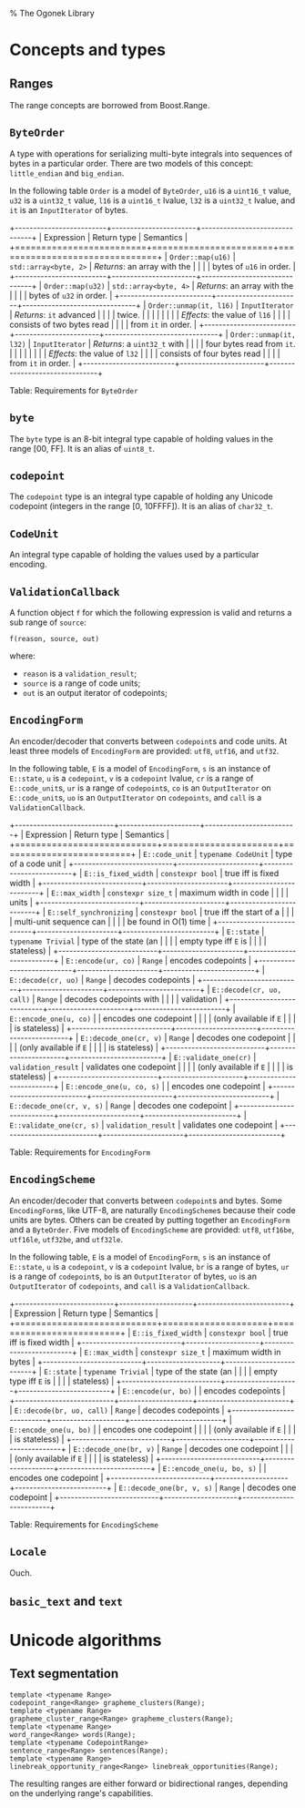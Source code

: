 % The Ogonek Library

# Concepts and types 

## Ranges

The range concepts are borrowed from Boost.Range.

## `ByteOrder`

A type with operations for serializing multi-byte integrals into sequences of
bytes in a particular order. There are two models of this concept:
`little_endian` and `big_endian`.

In the following table `Order` is a model of `ByteOrder`, `u16` is a `uint16_t`
value, `u32` is a `uint32_t` value, `l16` is a `uint16_t` lvalue, `l32` is a
`uint32_t` lvalue, and `it` is an `InputIterator` of bytes.

+-------------------------+-----------------------+-------------------------------+
| Expression              | Return type           | Semantics                     |
+=========================+=======================+===============================+
| `Order::map(u16)`       | `std::array<byte, 2>` | *Returns*: an array with the  |
|                         |                       | bytes of `u16` in order.      |
+-------------------------+-----------------------+-------------------------------+
| `Order::map(u32)`       | `std::array<byte, 4>` | *Returns*: an array with the  |
|                         |                       | bytes of `u32` in order.      |
+-------------------------+-----------------------+-------------------------------+
| `Order::unmap(it, l16)` | `InputIterator`       | *Returns*: `it` advanced      |
|                         |                       | twice.                        |
|                         |                       |                               |
|                         |                       | *Effects*: the value of `l16` |
|                         |                       | consists of two bytes read    |
|                         |                       | from `it` in order.           |
+-------------------------+-----------------------+-------------------------------+
| `Order::unmap(it, l32)` | `InputIterator`       | *Returns*: a `uint32_t` with  |
|                         |                       | four bytes read from `it`.    |
|                         |                       |                               |
|                         |                       | *Effects*: the value of `l32` |
|                         |                       | consists of four bytes read   |
|                         |                       | from `it` in order.           |
+-------------------------+-----------------------+-------------------------------+

Table: Requirements for `ByteOrder`

## `byte`

The `byte` type is an 8-bit integral type capable of holding values in the range
[00, FF]. It is an alias of `uint8_t`.

## `codepoint`

The `codepoint` type is an integral type capable of holding any Unicode
codepoint (integers in the range [0, 10FFFF]). It is an alias of `char32_t`.

## `CodeUnit`

An integral type capable of holding the values used by a particular encoding.

## `ValidationCallback`

A function object `f` for which the following expression is valid and returns a
sub range of `source`:

    f(reason, source, out)

where:

 - `reason` is a `validation_result`;
 - `source` is a range of code units;
 - `out` is an output iterator of codepoints;

## `EncodingForm`

An encoder/decoder that converts between `codepoint`s and code units. At least
three models of `EncodingForm` are provided: `utf8`, `utf16`, and `utf32`.

In the following table, `E` is a model of `EncodingForm`, `s` is an instance of
`E::state`, `u` is a `codepoint`, `v` is a `codepoint` lvalue, `cr` is a range
of `E::code_unit`s, `ur` is a range of `codepoint`s, `co` is an
`OutputIterator` on `E::code_unit`s, `uo` is an `OutputIterator` on
`codepoints`, and `call` is a `ValidationCallback`.

+---------------------------+----------------------+-------------------------+
| Expression                | Return type          | Semantics               |
+===========================+======================+=========================+
| `E::code_unit`            | `typename CodeUnit`  | type of a code unit     |
+---------------------------+----------------------+-------------------------+
| `E::is_fixed_width`       | `constexpr bool`     | true iff is fixed width |
+---------------------------+----------------------+-------------------------+
| `E::max_width`            | `constexpr size_t`   | maximum width in code   |
|                           |                      | units                   |
+---------------------------+----------------------+-------------------------+
| `E::self_synchronizing`   | `constexpr bool`     | true iff the start of a |
|                           |                      | multi-unit sequence can |
|                           |                      | be found in O(1) time   |
+---------------------------+----------------------+-------------------------+
| `E::state`                | `typename Trivial`   | type of the state (an   |
|                           |                      | empty type iff `E` is   |
|                           |                      | stateless)              |
+---------------------------+----------------------+-------------------------+
| `E::encode(ur, co)`       | `Range`              | encodes codepoints      |
+---------------------------+----------------------+-------------------------+
| `E::decode(cr, uo)`       | `Range`              | decodes codepoints      |
+---------------------------+----------------------+-------------------------+
| `E::decode(cr, uo, call)` | `Range`              | decodes codepoints with |
|                           |                      | validation              |
+---------------------------+----------------------+-------------------------+
| `E::encode_one(u, co)`    |                      | encodes one codepoint   |
|                           |                      | (only available if `E`  |
|                           |                      | is stateless)           |
+---------------------------+----------------------+-------------------------+
| `E::decode_one(cr, v)`    | `Range`              | decodes one codepoint   |
|                           |                      | (only available if `E`  |
|                           |                      | is stateless)           |
+---------------------------+----------------------+-------------------------+
| `E::validate_one(cr)`     | `validation_result`  | validates one codepoint |
|                           |                      | (only available if `E`  |
|                           |                      | is stateless)           |
+---------------------------+----------------------+-------------------------+
| `E::encode_one(u, co, s)` |                      | encodes one codepoint   |
+---------------------------+----------------------+-------------------------+
| `E::decode_one(cr, v, s)` | `Range`              | decodes one codepoint   |
+---------------------------+----------------------+-------------------------+
| `E::validate_one(cr, s)`  | `validation_result`  | validates one codepoint |
+---------------------------+----------------------+-------------------------+

Table: Requirements for `EncodingForm`

## `EncodingScheme`

An encoder/decoder that converts between `codepoint`s and bytes. Some
`EncodingForm`s, like UTF-8, are naturally `EncodingScheme`s because their code
units are bytes. Others can be created by putting together an `EncodingForm` and
a `ByteOrder`. Five models of `EncodingScheme` are provided: `utf8`, `utf16be`,
`utf16le`, `utf32be`, and `utf32le`.

In the following table, `E` is a model of `EncodingForm`, `s` is an instance of
`E::state`, `u` is a `codepoint`, `v` is a `codepoint` lvalue, `br` is a range
of bytes, `ur` is a range of `codepoint`s, `bo` is an `OutputIterator` of
bytes, `uo` is an `OutputIterator` of `codepoints`, and `call` is a
`ValidationCallback`.

+---------------------------+--------------------+-------------------------+
| Expression                | Return type        | Semantics               |
+===========================+====================+=========================+
| `E::is_fixed_width`       | `constexpr bool`   | true iff is fixed width |
+---------------------------+--------------------+-------------------------+
| `E::max_width`            | `constexpr size_t` | maximum width in bytes  |
+---------------------------+--------------------+-------------------------+
| `E::state`                | `typename Trivial` | type of the state (an   |
|                           |                    | empty type iff `E` is   |
|                           |                    | stateless)              |
+---------------------------+--------------------+-------------------------+
| `E::encode(ur, bo)`       |                    | encodes codepoints      |
+---------------------------+--------------------+-------------------------+
| `E::decode(br, uo, call)` | `Range`            | decodes codepoints      |
+---------------------------+--------------------+-------------------------+
| `E::encode_one(u, bo)`    |                    | encodes one codepoint   |
|                           |                    | (only available if `E`  |
|                           |                    | is stateless)           |
+---------------------------+--------------------+-------------------------+
| `E::decode_one(br, v)`    | `Range`            | decodes one codepoint   |
|                           |                    | (only available if `E`  |
|                           |                    | is stateless)           |
+---------------------------+--------------------+-------------------------+
| `E::encode_one(u, bo, s)` |                    | encodes one codepoint   |
+---------------------------+--------------------+-------------------------+
| `E::decode_one(br, v, s)` | `Range`            | decodes one codepoint   |
+---------------------------+--------------------+-------------------------+

Table: Requirements for `EncodingScheme`

## `Locale`

Ouch.

## `basic_text` and `text`



# Unicode algorithms

## Text segmentation

    template <typename Range>
    codepoint_range<Range> grapheme_clusters(Range);
    template <typename Range>
    grapheme_cluster_range<Range> grapheme_clusters(Range);
    template <typename Range>
    word_range<Range> words(Range);
    template <typename CodepointRange>
    sentence_range<Range> sentences(Range);
    template <typename Range>
    linebreak_opportunity_range<Range> linebreak_opportunities(Range);

The resulting ranges are either forward or bidirectional ranges, depending on
the underlying range's capabilities.

